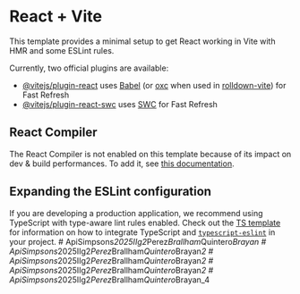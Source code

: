 # React + Vite

This template provides a minimal setup to get React working in Vite with HMR and some ESLint rules.

Currently, two official plugins are available:

- [@vitejs/plugin-react](https://github.com/vitejs/vite-plugin-react/blob/main/packages/plugin-react) uses [Babel](https://babeljs.io/) (or [oxc](https://oxc.rs) when used in [rolldown-vite](https://vite.dev/guide/rolldown)) for Fast Refresh
- [@vitejs/plugin-react-swc](https://github.com/vitejs/vite-plugin-react/blob/main/packages/plugin-react-swc) uses [SWC](https://swc.rs/) for Fast Refresh

## React Compiler

The React Compiler is not enabled on this template because of its impact on dev & build performances. To add it, see [this documentation](https://react.dev/learn/react-compiler/installation).

## Expanding the ESLint configuration

If you are developing a production application, we recommend using TypeScript with type-aware lint rules enabled. Check out the [TS template](https://github.com/vitejs/vite/tree/main/packages/create-vite/template-react-ts) for information on how to integrate TypeScript and [`typescript-eslint`](https://typescript-eslint.io) in your project.
#   A p i S i m p s o n s _ 2 0 2 5 I I g 2 _ P e r e z _ B r a l l h a m _ Q u i n t e r o _ B r a y a n  
 #   A p i S i m p s o n s _ 2 0 2 5 I I g 2 _ P e r e z _ B r a l l h a m _ Q u i n t e r o _ B r a y a n _ 2  
 #   A p i S i m p s o n s _ 2 0 2 5 I I g 2 _ P e r e z _ B r a l l h a m _ Q u i n t e r o _ B r a y a n _ 2  
 #   A p i S i m p s o n s _ 2 0 2 5 I I g 2 _ P e r e z _ B r a l l h a m _ Q u i n t e r o _ B r a y a n _ 2  
 #   A p i S i m p s o n s _ 2 0 2 5 I I g 2 _ P e r e z _ B r a l l h a m _ Q u i n t e r o _ B r a y a n _ 4  
 